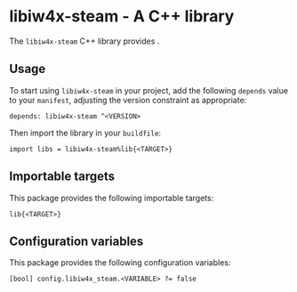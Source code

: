 # libiw4x-steam - A C++ library

The `libiw4x-steam` C++ library provides <SUMMARY-OF-FUNCTIONALITY>.


## Usage

To start using `libiw4x-steam` in your project, add the following `depends`
value to your `manifest`, adjusting the version constraint as appropriate:

```
depends: libiw4x-steam ^<VERSION>
```

Then import the library in your `buildfile`:

```
import libs = libiw4x-steam%lib{<TARGET>}
```


## Importable targets

This package provides the following importable targets:

```
lib{<TARGET>}
```

<DESCRIPTION-OF-IMPORTABLE-TARGETS>


## Configuration variables

This package provides the following configuration variables:

```
[bool] config.libiw4x_steam.<VARIABLE> ?= false
```

<DESCRIPTION-OF-CONFIG-VARIABLES>

